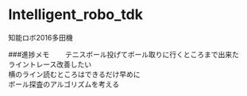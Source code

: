 # Intelligent_robo_tdk
知能ロボ2016多田機

###進捗メモ　　
テニスボール投げてボール取りに行くところまで出来た　　
ライントレース改善したい  
	横のライン読むところはできるだけ早めに  
ボール探査のアルゴリズムを考える

